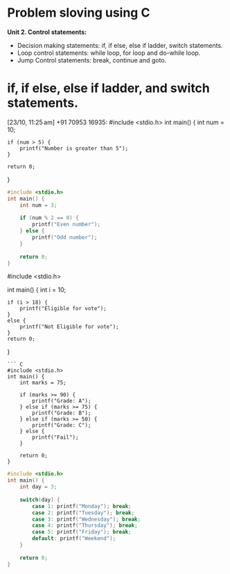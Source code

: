 # Problem sloving using C

**Unit 2. Control statements:**
- Decision making statements: if, if else, else if ladder, switch statements. 
- Loop control statements: while loop, for loop and do-while loop. 
- Jump Control statements: break, continue and goto.

# if, if else, else if ladder, and switch statements.

[23/10, 11:25 am] +91 70953 16935: #include <stdio.h>
int main() {
    int num = 10;
    
    if (num > 5) {
        printf("Number is greater than 5");
    }
    
    return 0; 
}
``` C
#include <stdio.h>
int main() {
    int num = 3;
    
    if (num % 2 == 0) {
        printf("Even number");
    } else {
        printf("Odd number");
    }
    
    return 0;
}
```
#include <stdio.h>

int main() {
    int i = 10;

    if (i > 18) {
        printf("Eligible for vote");
    }
    else {
        printf("Not Eligible for vote");
    }
    return 0;
}
```
``` C
#include <stdio.h>
int main() {
    int marks = 75;
    
    if (marks >= 90) {
        printf("Grade: A");
    } else if (marks >= 75) {
        printf("Grade: B");
    } else if (marks >= 50) {
        printf("Grade: C");
    } else {
        printf("Fail");
    }
    
    return 0;
}
````
```C
#include <stdio.h>
int main() {
    int day = 3;
    
    switch(day) {
        case 1: printf("Monday"); break;
        case 2: printf("Tuesday"); break;
        case 3: printf("Wednesday"); break;
        case 4: printf("Thursday"); break;
        case 5: printf("Friday"); break;
        default: printf("Weekend");
    }
    
    return 0;
}
```
